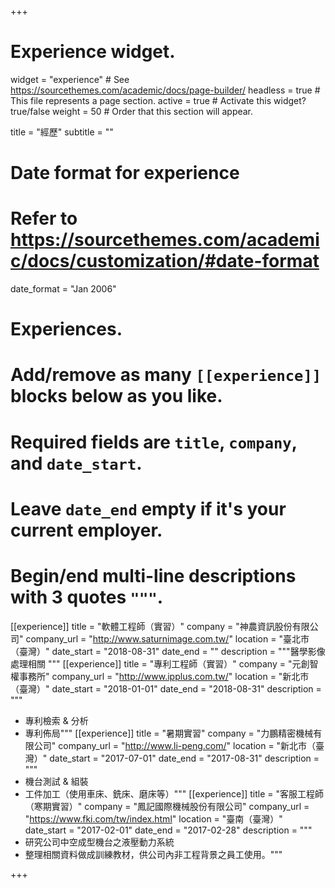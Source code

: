 +++
# Experience widget.
widget = "experience"  # See https://sourcethemes.com/academic/docs/page-builder/
headless = true  # This file represents a page section.
active = true  # Activate this widget? true/false
weight = 50  # Order that this section will appear.

title = "經歷"
subtitle = ""

# Date format for experience
#   Refer to https://sourcethemes.com/academic/docs/customization/#date-format
date_format = "Jan 2006"

# Experiences.
#   Add/remove as many `[[experience]]` blocks below as you like.
#   Required fields are `title`, `company`, and `date_start`.
#   Leave `date_end` empty if it's your current employer.
#   Begin/end multi-line descriptions with 3 quotes `"""`.
[[experience]]
  title = "軟體工程師（實習）"
  company = "神農資訊股份有限公司"
  company_url = "http://www.saturnimage.com.tw/"
  location = "臺北市（臺灣）"
  date_start = "2018-08-31"
  date_end = ""
  description = """醫學影像處理相關
  """
[[experience]]
  title = "專利工程師（實習）"
  company = "元創智權事務所"
  company_url = "http://www.ipplus.com.tw/"
  location = "新北市（臺灣）"
  date_start = "2018-01-01"
  date_end = "2018-08-31"
  description = """
  * 專利檢索 & 分析
  * 專利佈局"""
[[experience]]
  title = "暑期實習"
  company = "力鵬精密機械有限公司"
  company_url = "http://www.li-peng.com/"
  location = "新北市（臺灣）"
  date_start = "2017-07-01"
  date_end = "2017-08-31"
  description = """  
  * 機台測試 & 組裝
  * 工件加工（使用車床、銑床、磨床等）"""
[[experience]]
  title = "客服工程師（寒期實習）"
  company = "鳳記國際機械股份有限公司"
  company_url = "https://www.fki.com/tw/index.html"
  location = "臺南（臺灣）"
  date_start = "2017-02-01"
  date_end = "2017-02-28"
  description = """
  * 研究公司中空成型機台之液壓動力系統
  * 整理相關資料做成訓練教材，供公司內非工程背景之員工使用。"""


+++
